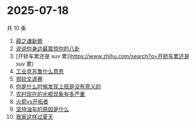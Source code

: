 # 2025-07-18

共 10 条

<!-- BEGIN -->
<!-- 最后更新时间 Fri Jul 18 2025 23:09:20 GMT+0800 (China Standard Time) -->

1. [薛之谦新歌](https://www.zhihu.com/search?q=薛之谦新歌)
1. [说说你身边最震惊你的八卦](https://www.zhihu.com/search?q=说说你身边最震惊你的八卦)
1. [开轿车累还是 suv 累](https://www.zhihu.com/search?q=开轿车累还是 suv 累)
1. [工业克苏鲁什么意思](https://www.zhihu.com/search?q=工业克苏鲁什么意思)
1. [郑钦文退赛](https://www.zhihu.com/search?q=郑钦文退赛)
1. [你是什么时候发现上班是没有意义的](https://www.zhihu.com/search?q=你是什么时候发现上班是没有意义的)
1. [农村现在的光棍现象有多严重](https://www.zhihu.com/search?q=农村现在的光棍现象有多严重)
1. [火箭vs开拓者](https://www.zhihu.com/search?q=火箭vs开拓者)
1. [坚持油车的原因是什么](https://www.zhihu.com/search?q=坚持油车的原因是什么)
1. [我家这样过夏天](https://www.zhihu.com/search?q=我家这样过夏天)

<!-- END -->
